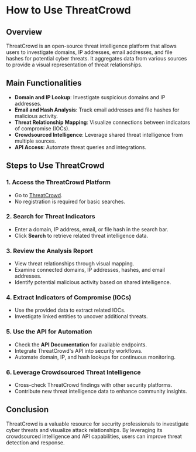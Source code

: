 # How to Use ThreatCrowd

## Overview
ThreatCrowd is an open-source threat intelligence platform that allows users to investigate domains, IP addresses, email addresses, and file hashes for potential cyber threats. It aggregates data from various sources to provide a visual representation of threat relationships.

## Main Functionalities
- **Domain and IP Lookup**: Investigate suspicious domains and IP addresses.
- **Email and Hash Analysis**: Track email addresses and file hashes for malicious activity.
- **Threat Relationship Mapping**: Visualize connections between indicators of compromise (IOCs).
- **Crowdsourced Intelligence**: Leverage shared threat intelligence from multiple sources.
- **API Access**: Automate threat queries and integrations.

## Steps to Use ThreatCrowd

### 1. Access the ThreatCrowd Platform
- Go to [ThreatCrowd](https://www.threatcrowd.org/).
- No registration is required for basic searches.

### 2. Search for Threat Indicators
- Enter a domain, IP address, email, or file hash in the search bar.
- Click **Search** to retrieve related threat intelligence data.

### 3. Review the Analysis Report
- View threat relationships through visual mapping.
- Examine connected domains, IP addresses, hashes, and email addresses.
- Identify potential malicious activity based on shared intelligence.

### 4. Extract Indicators of Compromise (IOCs)
- Use the provided data to extract related IOCs.
- Investigate linked entities to uncover additional threats.

### 5. Use the API for Automation
- Check the **API Documentation** for available endpoints.
- Integrate ThreatCrowd's API into security workflows.
- Automate domain, IP, and hash lookups for continuous monitoring.

### 6. Leverage Crowdsourced Threat Intelligence
- Cross-check ThreatCrowd findings with other security platforms.
- Contribute new threat intelligence data to enhance community insights.

## Conclusion
ThreatCrowd is a valuable resource for security professionals to investigate cyber threats and visualize attack relationships. By leveraging its crowdsourced intelligence and API capabilities, users can improve threat detection and response.